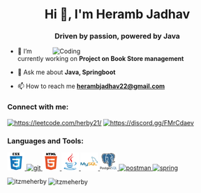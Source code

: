 <h1 align="center">Hi 👋, I'm Heramb Jadhav</h1>
<h3 align="center">Driven by passion, powered by Java</h3>

<img align="right" alt="Coding" width="400" src="https://y.yarn.co/acc16514-c35a-4aac-b0a1-99167f19531c_text.gif">

- 🔭 I’m currently working on **Project on Book Store management**

- 💬 Ask me about **Java, Springboot**

- 📫 How to reach me **herambjadhav22@gmail.com**

<h3 align="left">Connect with me:</h3>
<p align="left">
<a href="https://www.leetcode.com/https://leetcode.com/herby21/" target="blank"><img align="center" src="https://raw.githubusercontent.com/rahuldkjain/github-profile-readme-generator/master/src/images/icons/Social/leet-code.svg" alt="https://leetcode.com/herby21/" height="30" width="40" /></a>
<a href="https://discord.gg/https://discord.gg/FMrCdaev" target="blank"><img align="center" src="https://raw.githubusercontent.com/rahuldkjain/github-profile-readme-generator/master/src/images/icons/Social/discord.svg" alt="https://discord.gg/FMrCdaev" height="30" width="40" /></a>
</p>

<h3 align="left">Languages and Tools:</h3>
<p align="left"> <a href="https://www.w3schools.com/css/" target="_blank" rel="noreferrer"> <img src="https://raw.githubusercontent.com/devicons/devicon/master/icons/css3/css3-original-wordmark.svg" alt="css3" width="40" height="40"/> </a> <a href="https://git-scm.com/" target="_blank" rel="noreferrer"> <img src="https://www.vectorlogo.zone/logos/git-scm/git-scm-icon.svg" alt="git" width="40" height="40"/> </a> <a href="https://www.w3.org/html/" target="_blank" rel="noreferrer"> <img src="https://raw.githubusercontent.com/devicons/devicon/master/icons/html5/html5-original-wordmark.svg" alt="html5" width="40" height="40"/> </a> <a href="https://www.java.com" target="_blank" rel="noreferrer"> <img src="https://raw.githubusercontent.com/devicons/devicon/master/icons/java/java-original.svg" alt="java" width="40" height="40"/> </a> <a href="https://www.mysql.com/" target="_blank" rel="noreferrer"> <img src="https://raw.githubusercontent.com/devicons/devicon/master/icons/mysql/mysql-original-wordmark.svg" alt="mysql" width="40" height="40"/> </a> <a href="https://www.postgresql.org" target="_blank" rel="noreferrer"> <img src="https://raw.githubusercontent.com/devicons/devicon/master/icons/postgresql/postgresql-original-wordmark.svg" alt="postgresql" width="40" height="40"/> </a> <a href="https://postman.com" target="_blank" rel="noreferrer"> <img src="https://www.vectorlogo.zone/logos/getpostman/getpostman-icon.svg" alt="postman" width="40" height="40"/> </a> <a href="https://spring.io/" target="_blank" rel="noreferrer"> <img src="https://www.vectorlogo.zone/logos/springio/springio-icon.svg" alt="spring" width="40" height="40"/> </a> </p>

<p><img align="left" src="https://github-readme-stats.vercel.app/api/top-langs?username=itzmeherby&show_icons=true&locale=en&layout=compact" alt="itzmeherby" /></p>

<p>&nbsp;<img align="center" src="https://github-readme-stats.vercel.app/api?username=itzmeherby&show_icons=true&locale=en" alt="itzmeherby" /></p>
